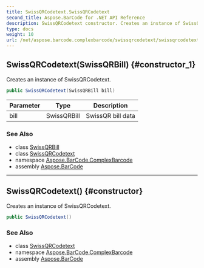 ```yaml
---
title: SwissQRCodetext.SwissQRCodetext
second_title: Aspose.BarCode for .NET API Reference
description: SwissQRCodetext constructor. Creates an instance of SwissQRCodetext
type: docs
weight: 10
url: /net/aspose.barcode.complexbarcode/swissqrcodetext/swissqrcodetext/
---
```

## SwissQRCodetext(SwissQRBill) {#constructor_1}

Creates an instance of SwissQRCodetext.

```csharp
public SwissQRCodetext(SwissQRBill bill)
```

| Parameter | Type | Description |
| --- | --- | --- |
| bill | SwissQRBill | SwissQR bill data |

### See Also

* class [SwissQRBill](../../swissqrbill/)
* class [SwissQRCodetext](../)
* namespace [Aspose.BarCode.ComplexBarcode](../../swissqrcodetext/)
* assembly [Aspose.BarCode](../../../)

---

## SwissQRCodetext() {#constructor}

Creates an instance of SwissQRCodetext.

```csharp
public SwissQRCodetext()
```

### See Also

* class [SwissQRCodetext](../)
* namespace [Aspose.BarCode.ComplexBarcode](../../swissqrcodetext/)
* assembly [Aspose.BarCode](../../../)


